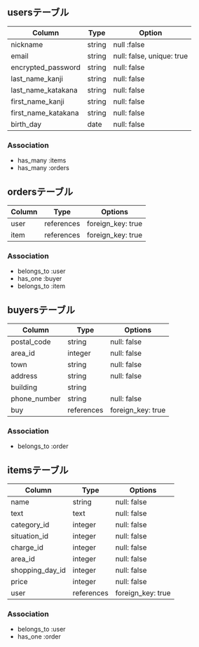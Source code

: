 ## usersテーブル

| Column              | Type       | Option                    |
| ------------------- |----------- | ------------------------- | 
| nickname            | string     | null :false               |
| email               | string     | null: false, unique: true |
| encrypted_password  | string     | null: false               |
| last_name_kanji     | string     | null: false               |
| last_name_katakana  | string     | null: false               |
| first_name_kanji    | string     | null: false               |
| first_name_katakana | string     | null: false               |
| birth_day           | date       | null: false               |

### Association
- has_many :items
- has_many :orders

## ordersテーブル

| Column      | Type       | Options           |
| ----------- | ---------- | ----------------- |
| user        | references | foreign_key: true |
| item        | references | foreign_key: true |

### Association
- belongs_to :user
- has_one :buyer
- belongs_to :item

## buyersテーブル

| Column       | Type       | Options           |
| ------------ | ---------- | ----------------- |
| postal_code  | string     | null: false       |
| area_id      | integer    | null: false       |
| town         | string     | null: false       |
| address      | string     | null: false       |
| building     | string     |                   |
| phone_number | string     | null: false       |
| buy          | references | foreign_key: true |

### Association
- belongs_to :order

## itemsテーブル

| Column          | Type          | Options           |
| --------------- | ------------- | ----------------- |
| name            | string        | null: false       |
| text            | text          | null: false       |
| category_id     | integer       | null: false       |
| situation_id    | integer       | null: false       |
| charge_id       | integer       | null: false       |
| area_id         | integer       | null: false       |
| shopping_day_id | integer       | null: false       |
| price           | integer       | null: false       |
| user            | references    | foreign_key: true |

### Association
- belongs_to :user
- has_one :order